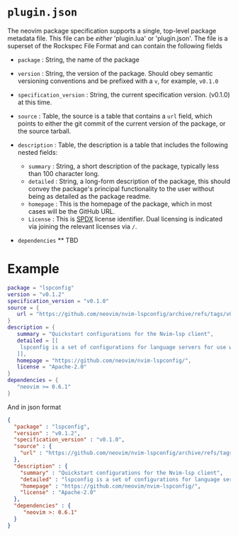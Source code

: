 # `plugin.json`

The neovim package specification supports a single, top-level package metadata file. This file can be *either* 'plugin.lua' or 'plugin.json'. The file is a superset of the Rockspec File Format and can contain the following fields

* `package` : String, the name of the package

* `version` : String, the version of the package. Should obey semantic versioning conventions and be prefixed with a `v`, for example, `v0.1.0`

* `specification_version` : String, the current specification version. (v0.1.0) at this time.


* `source` : Table, the source is a table that contains a `url` field, which points to either the git commit of the current version of the package, or the source tarball.

* `description` : Table, the description is a table that includes the following nested fields:
	* `summary` : String, a short description of the package, typically less than 100 character long.
	* `detailed` : String, a long-form description of the package, this should convey the package's principal functionality to the user without being as detailed as the package readme.
	* `homepage` : This is the homepage of the package, which in most cases will be the GitHub URL.
	* `License` : This is [SPDX](https://spdx.org/licenses/) license identifier. Dual licensing is indicated via joining the relevant licenses via `/`.

* `dependencies`
** TBD

# Example

```lua
package = "lspconfig"
version = "v0.1.2"
specification_version = "v0.1.0"
source = {
   url = "https://github.com/neovim/nvim-lspconfig/archive/refs/tags/v0.1.2.tar.gz"
}
description = {
   summary = "Quickstart configurations for the Nvim-lsp client",
   detailed = [[
   	lspconfig is a set of configurations for language servers for use with Neovim's built-in language server client. Lspconfig handles configuring, launching, and attaching language servers.
   ]],
   homepage = "https://github.com/neovim/nvim-lspconfig/", 
   license = "Apache-2.0" 
}
dependencies = {
   "neovim >= 0.6.1"
}
```

And in json format
```json
{
  "package" : "lspconfig",
  "version" : "v0.1.2",
  "specification_version" : "v0.1.0",
  "source" : {
    "url" : "https://github.com/neovim/nvim-lspconfig/archive/refs/tags/v0.1.2.tar.gz"
  },
  "description" : {
    "summary" : "Quickstart configurations for the Nvim-lsp client",
    "detailed" : "lspconfig is a set of configurations for language servers for use with Neovim's built-in language server client. Lspc onfig handles configuring, launching, and attaching language servers",
    "homepage" : "https://github.com/neovim/nvim-lspconfig/", 
    "license" : "Apache-2.0" 
  },
  "dependencies" : {
     "neovim >: 0.6.1"
  }
}
```
